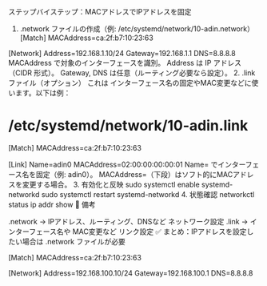 ステップバイステップ：MACアドレスでIPアドレスを固定

1. .network ファイルの作成（例: /etc/systemd/network/10-adin.network）
[Match]
MACAddress=ca:2f:b7:10:23:63

[Network]
Address=192.168.1.10/24
Gateway=192.168.1.1
DNS=8.8.8.8
MACAddress で対象のインターフェースを識別。
Address は IP アドレス（CIDR 形式）。
Gateway, DNS は任意（ルーティング必要なら設定）。
2. .link ファイル（オプション）
これは インターフェース名の固定やMAC変更などに使います。以下は例：

# /etc/systemd/network/10-adin.link
[Match]
MACAddress=ca:2f:b7:10:23:63

[Link]
Name=adin0
MACAddress=02:00:00:00:00:01
Name= でインターフェース名を固定（例: adin0）。
MACAddress=（下段）はソフト的にMACアドレスを変更する場合。
3. 有効化と反映
sudo systemctl enable systemd-networkd
sudo systemctl restart systemd-networkd
4. 状態確認
networkctl status
ip addr show
🔎 備考

.network → IPアドレス、ルーティング、DNSなど ネットワーク設定
.link → インターフェース名や MAC変更など リンク設定
✅ まとめ：IPアドレスを設定したい場合は .network ファイルが必要

[Match]
MACAddress=ca:2f:b7:10:23:63

[Network]
Address=192.168.100.10/24
Gateway=192.168.100.1
DNS=8.8.8.8

